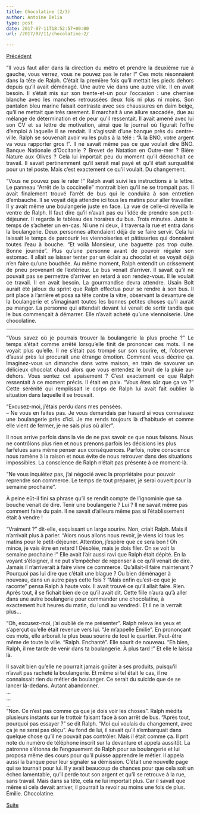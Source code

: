 ```yaml
---
title: Chocolatine (2/3)
author: Antoine Delia
type: post
date: 2017-07-11T18:52:57+00:00
url: /2017/07/11/chocolatine-2/

---
```

<p style="text-align: left;">
  <a href="https://blog.antoinedelia.fr/2017/07/06/chocolatine-1/">Précédent</a>
</p>

<p style="text-align: justify;">
  &#8220;Il vous faut aller dans la direction du métro et prendre la deuxième rue à gauche, vous verrez, vous ne pouvez pas le rater !&#8221; Ces mots résonnaient dans la tête de Ralph. C&#8217;était la première fois qu&#8217;il mettait les pieds dehors depuis qu&#8217;il avait déménagé. Une autre vie dans une autre ville. Il en avait besoin. Il s&#8217;était mis sur son trente-et-un pour l&#8217;occasion : une chemise blanche avec les manches retroussées deux fois ni plus ni moins. Son pantalon bleu marine faisait contraste avec ses chaussures en daim beige, qu&#8217;il ne mettait que très rarement. Il marchait à une allure saccadée, due au mélange de détermination et de peur qu&#8217;il ressentait. Il avait amené avec lui son CV et sa lettre de motivation, ainsi que le journal où figurait l&#8217;offre d&#8217;emploi à laquelle il se rendait. Il s&#8217;agissait d&#8217;une banque près du centre-ville. Ralph se souvenait avoir vu les pubs à la télé : &#8220;À la BNO, votre argent va vous rapporter gros !&#8221;. Il ne savait même pas ce que voulait dire BNO. Banque Nationale d&#8217;Occitanie ? Brevet de Natation en Outre-mer ? Bière Nature aux Olives ? Cela lui importait peu du moment qu&#8217;il décrochait ce travail. Il savait pertinemment qu&#8217;il serait mal payé et qu&#8217;il était surqualifié pour un tel poste. Mais c&#8217;est exactement ce qu&#8217;il voulait. Du changement.
</p>

<p style="text-align: justify;">
  &#8220;Vous ne pouvez pas le rater !&#8221; Ralph avait suivi les instructions à la lettre. Le panneau &#8220;Arrêt de la coccinelle&#8221; montrait bien qu&#8217;il ne se trompait pas. Il avait finalement trouvé l&#8217;arrêt de bus qui le conduira à son entretien d&#8217;embauche. Il se voyait déjà attendre ici tous les matins pour aller travailler. Il y avait même une boulangerie juste en face. La vue de celle-ci réveilla le ventre de Ralph. Il faut dire qu&#8217;il n&#8217;avait pas eu l&#8217;idée de prendre son petit-déjeuner. Il regarda le tableau des horaires du bus. Trois minutes. Juste le temps de s&#8217;acheter un en-cas. Ni une ni deux, il traversa la rue et entra dans la boulangerie. Deux personnes attendaient déjà de se faire servir. Cela lui laissait le temps de parcourir les viennoiseries et pâtisseries qui donnaient toutes l&#8217;eau à bouche. &#8220;Et voilà Monsieur, une baguette pas trop cuite. Bonne journée&#8221;. Plus qu&#8217;une personne avant de pouvoir régaler son estomac. Il allait se laisser tenter par un éclair au chocolat et se voyait déjà n&#8217;en faire qu&#8217;une bouchée. Au même moment, Ralph entendit un crissement de pneu provenant de l&#8217;extérieur. Le bus venait d&#8217;arriver. Il savait qu&#8217;il ne pouvait pas se permettre d&#8217;arriver en retard à son rendez-vous. Il le voulait ce travail. Il en avait besoin. La gourmandise devra attendre. Usain Bolt aurait été jaloux du sprint que Ralph effectua pour se rendre à son bus. Il prit place à l&#8217;arrière et posa sa tête contre la vitre, observant la devanture de la boulangerie et s&#8217;imaginant toutes les bonnes petites choses qu&#8217;il aurait pu manger. La personne qui attendait devant lui venait de sortir tandis que le bus commençait à démarrer. Elle n&#8217;avait acheté qu&#8217;une viennoiserie. Une chocolatine.
</p>

* * *

<p style="text-align: justify;">
  &#8220;Vous savez où je pourrais trouver la boulangerie la plus proche ?&#8221; Le temps s&#8217;était comme arrêté lorsqu&#8217;elle finit de prononcer ces mots. Il ne voyait plus qu&#8217;elle. Il ne s&#8217;était pas trompé sur son sourire, et, l&#8217;observer d&#8217;aussi près lui procurait une étrange émotion. Comment vous décrire ça. Imaginez-vous un dimanche dans votre maison, en train de savourer un délicieux chocolat chaud alors que vous entendez le bruit de la pluie au-dehors. Vous sentez cet apaisement ? C&#8217;est exactement ce que Ralph ressentait à ce moment précis. Il était en paix. &#8220;Vous êtes sûr que ça va ?&#8221; Cette sérénité qui remplissait le corps de Ralph lui avait fait oublier la situation dans laquelle il se trouvait.
</p>

<p style="text-align: justify;">
  &#8220;Excusez-moi, j&#8217;étais perdu dans mes pensées.<br /> – Ne vous en faites pas. Je vous demandais par hasard si vous connaissez une boulangerie près d&#8217;ici. Je me rends toujours là d&#8217;habitude et comme elle vient de fermer, je ne sais plus où aller&#8221;.
</p>

Il nous arrive parfois dans la vie de ne pas savoir ce que nous faisons. Nous ne contrôlons plus rien et nous prenons parfois les décisions les plus farfelues sans même penser aux conséquences. Parfois, notre conscience nous ramène à la raison et nous évite de nous retrouver dans des situations impossibles. La conscience de Ralph n&#8217;était pas présente à ce moment-là.

&#8220;Ne vous inquiétez pas, j&#8217;ai négocié avec la propriétaire pour pouvoir reprendre son commerce. Le temps de tout préparer, je serai ouvert pour la semaine prochaine&#8221;.

À peine eût-il fini sa phrase qu&#8217;il se rendit compte de l&#8217;ignominie que sa bouche venait de dire. Tenir une boulangerie ? Lui ? Il ne savait même pas comment faire du pain. Il ne savait d&#8217;ailleurs même pas si l&#8217;établissement était à vendre !

&#8220;Vraiment ?&#8221; dit-elle, esquissant un large sourire. Non, criait Ralph. Mais il n&#8217;arrivait plus à parler. &#8220;Alors nous allons nous revoir, je viens ici tous les matins pour le petit-déjeuner. Attention, j&#8217;espère que ce sera bon ! Oh mince, je vais être en retard ! Désolée, mais je dois filer. On se voit la semaine prochaine !&#8221; Elle avait l&#8217;air aussi ravi que Ralph était dépité. En la voyant s&#8217;éloigner, il ne put s&#8217;empêcher de repenser à ce qu&#8217;il venait de dire. Jamais il n&#8217;arriverait à faire vivre ce commerce. Qu&#8217;allait-il faire maintenant ? Pourquoi pas lui dire que c&#8217;était une blague ? Ou bien déménager à nouveau, dans un autre pays cette fois ? &#8220;Mais enfin qu&#8217;est-ce que je raconte&#8221; pensa Ralph à haute voix. Il avait trouvé ce qu&#8217;il allait faire. Rien. Après tout, il se fichait bien de ce qu&#8217;il avait dit. Cette fille n&#8217;aura qu&#8217;à aller dans une autre boulangerie pour commander une chocolatine, à exactement huit heures du matin, du lundi au vendredi. Et il ne la verrait plus&#8230;

&#8220;Oh, excusez-moi, j&#8217;ai oublié de me présenter&#8221;. Ralph releva les yeux et s&#8217;aperçut qu&#8217;elle était revenue vers lui. &#8220;Je m&#8217;appelle Émilie&#8221;. En prononçant ces mots, elle arborait le plus beau sourire de tout le quartier. Peut-être même de toute la ville. &#8220;Ralph. Enchanté&#8221;. Elle sourit de nouveau. &#8220;Eh bien, Ralph, il me tarde de venir dans ta boulangerie. À plus tard !&#8221; Et elle le laissa là.

Il savait bien qu&#8217;elle ne pourrait jamais goûter à ses produits, puisqu&#8217;il n&#8217;avait pas racheté la boulangerie. Et même si tel était le cas, il ne connaissait rien du métier de boulanger. Ce serait du suicide que de se lancer là-dedans. Autant abandonner.  
&#8230;  
&#8230;  
&#8230;  
&#8220;Non. Ce n&#8217;est pas comme ça que je dois voir les choses&#8221;. Ralph médita plusieurs instants sur le trottoir faisant face à son arrêt de bus. &#8220;Après tout, pourquoi pas essayer ?&#8221; se dit Ralph. &#8220;Moi qui voulais du changement, avec ça je ne serai pas déçu&#8221;. Au fond de lui, il savait qu&#8217;il s&#8217;embarquait dans quelque chose qu&#8217;il ne pouvait pas contrôler. Mais il était comme ça. Il prit note du numéro de téléphone inscrit sur la devanture et appela aussitôt. La patronne s&#8217;étonna de l&#8217;engouement de Ralph pour sa boulangerie et lui proposa même des cours pour qu&#8217;il puisse apprendre le métier. Il appela aussi la banque pour leur signaler sa démission. C&#8217;était une nouvelle page qui se tournait pour lui. Il y avait beaucoup de chances pour que cela soit un échec lamentable, qu&#8217;il perde tout son argent et qu&#8217;il se retrouve à la rue, sans travail. Mais dans sa tête, cela ne lui importait plus. Car il savait que même si cela devait arriver, il pourrait la revoir au moins une fois de plus. Émilie. Chocolatine.

[Suite][1]

 [1]: https://blog.antoinedelia.fr/2017/08/21/chocolatine-3/